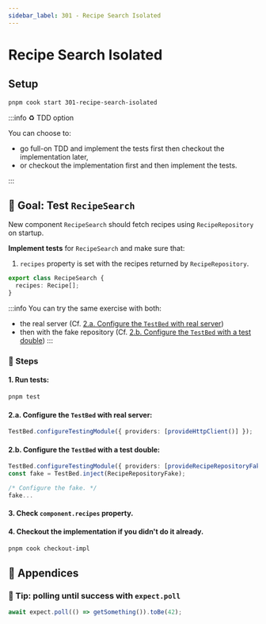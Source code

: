 ```yaml
---
sidebar_label: 301 - Recipe Search Isolated
---
```


# Recipe Search Isolated

## Setup

```sh
pnpm cook start 301-recipe-search-isolated
```

:::info ♻️ TDD option

You can choose to:

- go full-on TDD and implement the tests first then checkout the implementation later,
- or checkout the implementation first and then implement the tests.

:::

## 🎯 Goal: Test `RecipeSearch`

New component `RecipeSearch` should fetch recipes using `RecipeRepository` on startup.

**Implement tests** for `RecipeSearch` and make sure that:

1. `recipes` property is set with the recipes returned by `RecipeRepository`.

```ts
export class RecipeSearch {
  recipes: Recipe[];
}
```

:::info
You can try the same exercise with both:

- the real server (Cf. [2.a. Configure the `TestBed` with real server](#2a-configure-the-testbed-with-real-server))
- then with the fake repository (Cf. [2.b. Configure the `TestBed` with a test double](#2b-configure-the-testbed-with-a-test-double))
  :::

### 📝 Steps

#### 1. Run tests:

```sh
pnpm test
```

#### 2.a. Configure the `TestBed` with real server:

```ts
TestBed.configureTestingModule({ providers: [provideHttpClient()] });
```

#### 2.b. Configure the `TestBed` with a test double:

```ts
TestBed.configureTestingModule({ providers: [provideRecipeRepositoryFake()] });
const fake = TestBed.inject(RecipeRepositoryFake);

/* Configure the fake. */
fake...
```

#### 3. Check `component.recipes` property.

#### 4. Checkout the implementation if you didn't do it already.

```sh
pnpm cook checkout-impl
```

## 📖 Appendices

### 🎁 Tip: polling until success with `expect.poll`

```ts
await expect.poll(() => getSomething()).toBe(42);
```
